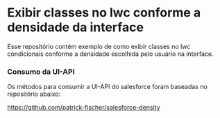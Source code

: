 # Exibir classes no lwc conforme a densidade da interface

Esse repositório contém exemplo de como exibir classes no lwc condicionais conforme a densidade escolhida pelo usuário na interface.


### Consumo da UI-API

Os métodos para consumir a UI-API do salesforce foram baseadas no repositório abaixo:

https://github.com/patrick-fischer/salesforce-density
